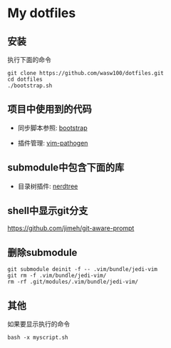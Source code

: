 # My dotfiles

## 安装

执行下面的命令

    git clone https://github.com/wasw100/dotfiles.git
    cd dotfiles
    ./bootstrap.sh

## 项目中使用到的代码

- 同步脚本参照: [bootstrap](https://github.com/mathiasbynens/dotfiles/blob/master/bootstrap.sh)

- 插件管理: [vim-pathogen](https://github.com/tpope/vim-pathogen)

## submodule中包含下面的库

- 目录树插件: [nerdtree](https://github.com/scrooloose/nerdtree)

## shell中显示git分支

https://github.com/jimeh/git-aware-prompt

## 删除submodule

    git submodule deinit -f -- .vim/bundle/jedi-vim
    git rm -f .vim/bundle/jedi-vim/
    rm -rf .git/modules/.vim/bundle/jedi-vim/

## 其他

如果要显示执行的命令

    bash -x myscript.sh

